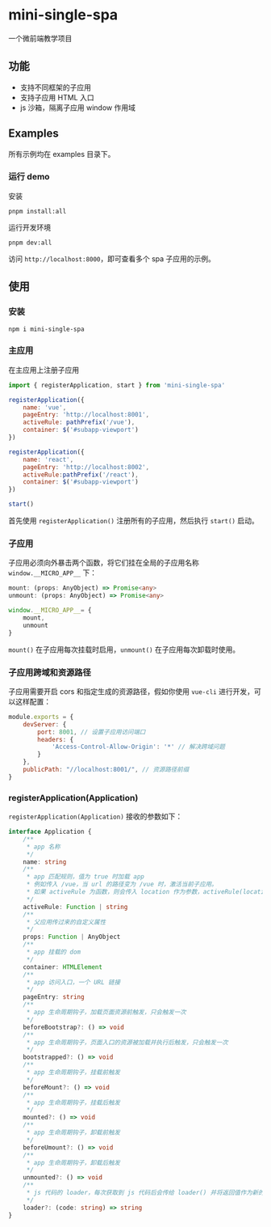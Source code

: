 # mini-single-spa
一个微前端教学项目

## 功能
* 支持不同框架的子应用
* 支持子应用 HTML 入口
* js 沙箱，隔离子应用 window 作用域

## Examples
所有示例均在 examples 目录下。
### 运行 demo
安装
```
pnpm install:all
```
运行开发环境
```
pnpm dev:all
```
访问 `http://localhost:8000`，即可查看多个 spa 子应用的示例。

## 使用
### 安装
```
npm i mini-single-spa
```

### 主应用
在主应用上注册子应用
```js
import { registerApplication, start } from 'mini-single-spa'

registerApplication({
    name: 'vue',
    pageEntry: 'http://localhost:8001',
    activeRule: pathPrefix('/vue'),
    container: $('#subapp-viewport')
})

registerApplication({
    name: 'react',
    pageEntry: 'http://localhost:8002',
    activeRule:pathPrefix('/react'),
    container: $('#subapp-viewport')
})

start()
```
首先使用 `registerApplication()` 注册所有的子应用，然后执行 `start()` 启动。

### 子应用
子应用必须向外暴击两个函数，将它们挂在全局的子应用名称 `window.__MICRO_APP__` 下：
```ts
mount: (props: AnyObject) => Promise<any>
unmount: (props: AnyObject) => Promise<any>

window.__MICRO_APP__= {
    mount,
    unmount
}
```
`mount()` 在子应用每次挂载时启用，`unmount()` 在子应用每次卸载时使用。

### 子应用跨域和资源路径
子应用需要开启 cors 和指定生成的资源路径，假如你使用 `vue-cli` 进行开发，可以这样配置：
```js
module.exports = {
    devServer: {
        port: 8001, // 设置子应用访问端口
        headers: {
            'Access-Control-Allow-Origin': '*' // 解决跨域问题
        }
    },
    publicPath: "//localhost:8001/", // 资源路径前缀
}
```

### registerApplication(Application)
`registerApplication(Application)` 接收的参数如下：
```ts
interface Application {
    /**
     * app 名称
     */
    name: string
    /**
     * app 匹配规则，值为 true 时加载 app
     * 例如传入 /vue，当 url 的路径变为 /vue 时，激活当前子应用。
     * 如果 activeRule 为函数，则会传入 location 作为参数，activeRule(location) 返回 true 时，激活当前子应用。
     */
    activeRule: Function | string
    /**
     * 父应用传过来的自定义属性
     */
    props: Function | AnyObject
    /**
     * app 挂载的 dom
     */
    container: HTMLElement
    /**
     * app 访问入口，一个 URL 链接
     */
    pageEntry: string
    /**
     * app 生命周期钩子，加载页面资源前触发，只会触发一次
     */
    beforeBootstrap?: () => void
    /**
     * app 生命周期钩子，页面入口的资源被加载并执行后触发，只会触发一次
     */
    bootstrapped?: () => void
    /**
     * app 生命周期钩子，挂载前触发
     */
    beforeMount?: () => void
    /**
     * app 生命周期钩子，挂载后触发
     */
    mounted?: () => void
    /**
     * app 生命周期钩子，卸载前触发
     */
    beforeUmount?: () => void
    /**
     * app 生命周期钩子，卸载后触发
     */
    unmounted?: () => void
    /**
     * js 代码的 loader，每次获取到 js 代码后会传给 loader() 并将返回值作为新的代码
     */
    loader?: (code: string) => string
}
```
